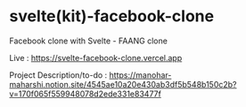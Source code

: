 # svelte(kit)-facebook-clone
 Facebook clone with Svelte - FAANG clone

Live : https://svelte-facebook-clone.vercel.app

Project Description/to-do : https://manohar-maharshi.notion.site/4545ae10a20e430ab3df5b548b150c2b?v=170f065f559948078d2ede331e83477f
